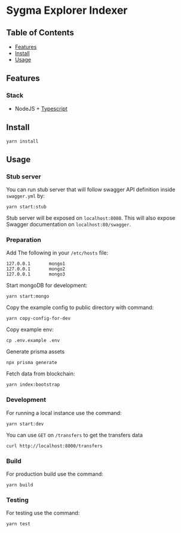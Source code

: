 # Sygma Explorer Indexer

## Table of Contents

- [Features](#features)
- [Install](#install)
- [Usage](#usage)
<!-- - [License](#license) -->

## Features

### Stack

- NodeJS + [Typescript](https://github.com/microsoft/TypeScript)


## Install

```
yarn install
```

## Usage

### Stub server
You can run stub server that will follow swagger API definition inside `swagger.yml` by:

`yarn start:stub`

Stub server will be exposed on `localhost:8080`. This will also expose Swagger documentation on `localhost:80/swagger`.

### Preparation
Add The following in your `/etc/hosts` file:
````
127.0.0.1       mongo1
127.0.0.1       mongo2
127.0.0.1       mongo3
````

Start mongoDB for development:
```
yarn start:mongo
```

Copy the example config to public directory with command: 
```
yarn copy-config-for-dev
```
Copy example env: 
````
cp .env.example .env
````
Generate prisma assets
````
npx prisma generate
````

Fetch data from blockchain:

````
yarn index:bootstrap
````
### Development
For running a local instance use the command:

```
yarn start:dev
```

You can use `GET` on `/transfers` to get the transfers data

````
curl http://localhost:8000/transfers
````


### Build

For production build use the command:

```
yarn build
```

### Testing

For testing use the command:

````
yarn test
````



